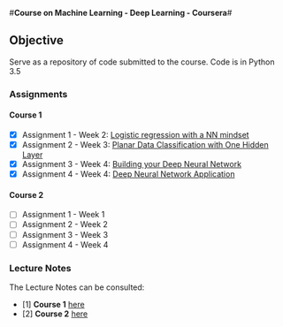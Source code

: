 #**Course on Machine Learning - Deep Learning - Coursera**#

## Objective

   Serve as a repository of code submitted to the course. Code is in Python 3.5
   
   ### Assignments
   
   #### Course 1
      
   - [X] Assignment 1 - Week 2: [Logistic regression with a NN mindset](Assignments/Course%201/Logistic_Regression_with_a_Neural_Network_mindset_v3_-_Assigment_01_Week_02.pdf)
   - [X] Assignment 2 - Week 3: [Planar Data Classification with One Hidden Layer](Assignments/Course1/Planar%20data%20classification%20with%20one%20hidden%20layer%20v3%20-%20Assignment%2002%20Week%2003.pdf)
   - [X] Assignment 3 - Week 4: [Building your Deep Neural Network](Assignments/Course1/Building%20your%20Deep%20Neural%20Network%20-%20Step%20by%20Step%20v3%20-%20No%20Output%20Included.pdf)
   - [X] Assignment 4 - Week 4: [Deep Neural Network Application](Assignments/Course1/Deep%20Neural%20Network%20-%20Application%20v3%20-%20No%20Output.pdf)
   
   #### Course 2
   
   - [ ] Assignment 1 - Week 1
   - [ ] Assignment 2 - Week 2
   - [ ] Assignment 3 - Week 3
   - [ ] Assignment 4 - Week 4
   
   ### Lecture Notes

   The Lecture Notes can be consulted:
   - [1] **Course 1** [here](https://github.com/darioromero/deeplearning_andrewng/tree/master/Lecture%20Notes/Course%201)
   - [2] **Course 2** [here](https://github.com/darioromero/deeplearning_andrewng/tree/master/Lecture%20Notes/Course%202)
   


